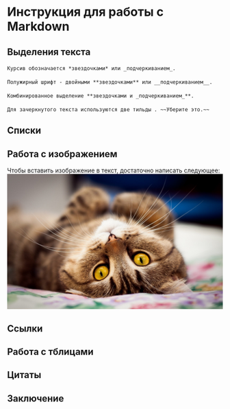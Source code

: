 # Инструкция для работы с Markdown

## Выделения текста

```
Курсив обозначается *звездочками* или _подчеркиванием_.

Полужирный шрифт - двойными **звездочками** или __подчеркиванием__.

Комбинированное выделение **звездочками и _подчеркиванием_**.

Для зачеркнутого текста используются две тильды . ~~Уберите это.~~
```

## Списки

## Работа с изображением

Чтобы вставить изображение в текст, достаточно написать следующее:
![Привет, это тефтелька](teftel.jpg)

## Ссылки

## Работа с тблицами

## Цитаты 

## Заключение